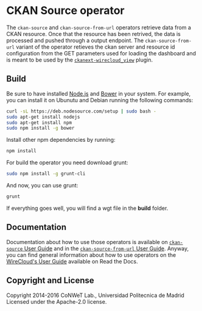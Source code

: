 CKAN Source operator
====================

The `ckan-source` and `ckan-source-from-url` operators retrieve data from a CKAN resource. Once that the resource has been retrived, the data is processed and pushed through a output endpoint. The `ckan-source-from-url` variant of the operator retieves the ckan server and resource id configuration from the GET parameters used for loading the dashboard and is meant to be used by the [`ckanext-wirecloud_view`](https://github.com/conwetlab/ckanext-wirecloud_view) plugin.

## Build

Be sure to have installed [Node.js](http://node.js) and [Bower](http://bower.io)
in your system. For example, you can install it on Ubunutu and Debian running the
following commands:

```bash
curl -sL https://deb.nodesource.com/setup | sudo bash -
sudo apt-get install nodejs
sudo apt-get install npm
sudo npm install -g bower
```

Install other npm dependencies by running:

```bash
npm install
```

For build the operator you need download grunt:

```bash
sudo npm install -g grunt-cli
```

And now, you can use grunt:

```bash
grunt
```

If everything goes well, you will find a wgt file in the **build** folder.

## Documentation

Documentation about how to use those operators is available on
[`ckan-source` User Guide](src/doc/userguide.md) and in the
[`ckan-source-from-url` User Guide](src-fromurl/doc/userguide.md). Anyway, you
can find general information about how to use operators on the
[WireCloud's User Guide](https://wirecloud.readthedocs.io/en/stable/user_guide/)
available on Read the Docs.

## Copyright and License

Copyright 2014-2016 CoNWeT Lab., Universidad Politecnica de Madrid
Licensed under the Apache-2.0 license.
